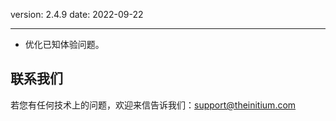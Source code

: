 version: 2.4.9
date: 2022-09-22

---

- 优化已知体验问题。

## 联系我们

若您有任何技术上的问题，欢迎来信告诉我们：[support@theinitium.com](mailto:support@theinitium.com)